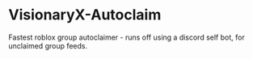 # VisionaryX-Autoclaim
Fastest roblox group autoclaimer - runs off using a discord self bot, for unclaimed group feeds.
